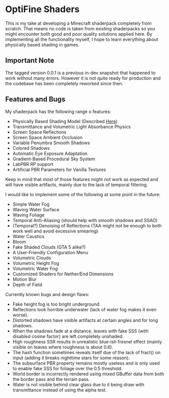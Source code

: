 # OptiFine Shaders

This is my take at developing a Minecraft shaderpack completely from scratch. That means no code is taken from existing shaderpacks so you might encounter both good and poor quality solutions applied here. By implementing all the functionality myself, I hope to learn everything about physically based shading in games.

## Important Note

The tagged version 0.0.1 is a previous in-dev snapshot that happened to work without many errors. However it is not quite ready for production and the codebase has been completely reworked since then.

## Features and Bugs

My shaderpack has the following range o features:
- Physically Based Shading Model (Described [Here](https://learnopengl.com))
- Transmittance and Volumetric Light Absorbance Physics
- Screen Space Reflections
- Screen Space Ambient Occlusion
- Variable Penumbra Smooth Shadows
- Colored Shadows
- Automatic Eye Exposure Adaptation
- Gradient-Based Procedural Sky System
- LabPBR RP support
- Artificial PBR Parameters for Vanilla Textures

Keep in mind that most of those features might not work as expected and will have visible artifacts, mainly due to the lack of temporal filtering.

I would like to implement some of the following at some point in the future:
- Simple Water Fog
- Waving Water Surface
- Waving Foliage
- Temporal Anti-Aliasing (should help with smooth shadows and SSAO)
- (Temporal?) Denoising of Reflections (TAA might not be enough to both work well and avoid excessive smearing)
- Water Caustics
- Bloom
- Fake Shaded Clouds (GTA 5 alike?)
- A User-Friendly Configuration Menu
- Volumetric Clouds
- Volumetric Height Fog
- Volumetric Water Fog
- Customized Shaders for Nether/End Dimensions
- Motion Blur
- Depth of Field

Currently known bugs and design flaws:
- Fake height fog is too bright underground.
- Reflections look horrible underwater (lack of water fog makes it even worse).
- Distorted shadows have visible artifacts at certain angles and for long shadows.
- When the shadows fade at a distance, leaves with fake SSS (with disabled cosine factor) are left completely unshaded.
- High roughness SSR results in unrealistic blue-ish fresnel effect (mainly visible on leaves where roughness is about 0.6).
- The hash function sometimes reveals itself due of the lack of fract() on input (adding it breaks nighttime stars for some reason).
- The subsurface PBR property remains mostly useless and is only used to enable fake SSS for foliage over the 0.5 threshold.
- World border is incorrectly rendered using mixed GBuffer data from both the border pass and the terrain pass.
- Water is not visible behind clear glass due to it being draw with transmittance instead of using the alpha test.

